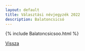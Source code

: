 ```yaml
---
layout: default
title: Választási névjegyzék 2022
description: Balatoncsicsó
---
```


{% include Balatoncsicsoo.html %}

[Vissza](./)